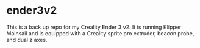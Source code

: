 # ender3v2
This is a back up repo for my Creality Ender 3 v2. It is running Klipper Mainsail and is equipped with a Creality sprite pro extruder, beacon probe, and dual z axes.
